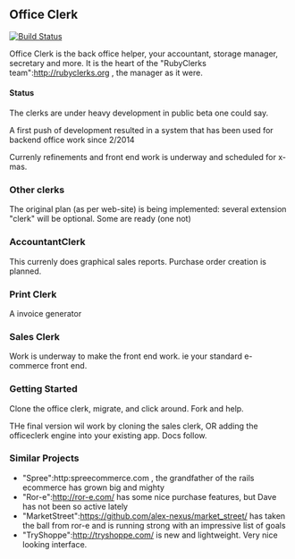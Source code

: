 ## Office Clerk
[![Build Status](https://travis-ci.org/rubyclerks/office_clerk.svg?branch=master)](https://travis-ci.org/rubyclerks/office_clerk)

Office Clerk is the back office helper, your accountant, storage manager, secretary and more. It is the heart of the "RubyClerks team":http://rubyclerks.org , the manager as it were.

####  Status

The clerks are under heavy development in public beta one could say.

A first push of development resulted in a system that has been used for backend office work since 2/2014

Currenly refinements and front end work is underway and scheduled for x-mas.

### Other clerks

The original plan (as per web-site) is being implemented: several extension "clerk" will be optional. Some are ready (one not)

### AccountantClerk

This currenly does graphical sales reports. Purchase order creation is planned.

### Print Clerk

A invoice generator

### Sales Clerk

Work is underway to make the front end work. ie your standard e-commerce front end.

### Getting Started

Clone the office clerk, migrate, and click around. Fork and help.

THe final version wil work by cloning the sales clerk, OR adding the officeclerk engine into your existing app. Docs follow.

### Similar Projects

 * "Spree":http:spreecommerce.com , the grandfather of the rails ecommerce has grown big and mighty
 * "Ror-e":http://ror-e.com/ has some nice purchase features, but Dave has not been so active lately
 * "MarketStreet":https://github.com/alex-nexus/market_street/ has taken the ball from ror-e and is running strong with an impressive list of goals
 * "TryShoppe":http://tryshoppe.com/ is new and lightweight. Very nice looking interface.
 
